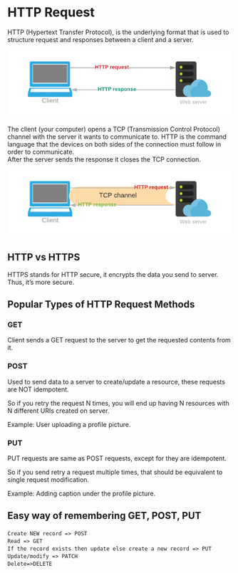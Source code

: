 <h1>HTTP Request</h1>
  <p>HTTP (Hypertext Transfer Protocol), is the underlying format that is used to structure request and responses between a client and a server.</p>
  <img src="img/HTTP.png">
  <p>The client (your computer) opens a TCP (Transmission Control Protocol) channel with the server it wants to communicate to. HTTP is the command language that the devices on both sides of the connection must follow in order to communicate. <br/>After the server sends the response it closes the TCP connection.</p>
  <img src="img/TCP.png">
  
  <h2>HTTP vs HTTPS</h2>
    <p>HTTPS stands for HTTP secure, it encrypts the data you send to server. Thus, it’s more secure.</p>
  
  <h2>Popular Types of HTTP Request Methods</h2>
    <h3>GET</h3>
      <p>Client sends a GET request to the server to get the requested contents from it. </p>
    <h3>POST</h3>
      <p>Used to send data to a server to create/update a resource, these requests are NOT idempotent.</p>
      <p>So if you retry the request N times, you will end up having N resources with N different URIs created on server.</p>
      <p>Example: User uploading a profile picture.</p>
    <h3>PUT</h3>
      <p>PUT requests are same as POST requests, except for they are idempotent.</p>
      <p>So if you send retry a request multiple times, that should be equivalent to single request modification.</p>
      <p>Example: Adding caption under the profile picture.</p>
    <h2>Easy way of remembering GET, POST, PUT</h2>
      <code>Create NEW record => POST </code> <br/>
      <code>Read => GET </code> <br/>
      <code>If the record exists then update else create a new record => PUT </code> <br/>
      <code>Update/modify => PATCH </code> <br/>
      <code>Delete=>DELETE  </code> <br/>
    
    
  
  

  
  
  